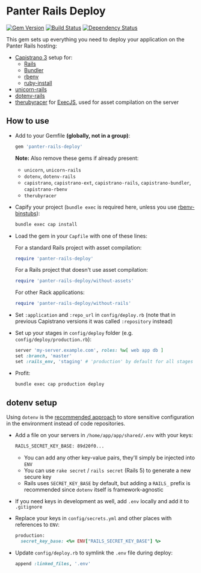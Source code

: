 # Panter Rails Deploy

[![Gem Version](https://badge.fury.io/rb/panter-rails-deploy.svg)](https://rubygems.org/gems/panter-rails-deploy)
[![Build Status](https://travis-ci.org/panter/panter-rails-deploy.svg?branch=master)](https://travis-ci.org/panter/panter-rails-deploy)
[![Dependency Status](https://gemnasium.com/panter/panter-rails-deploy.svg)](https://gemnasium.com/panter/panter-rails-deploy)

This gem sets up everything you need to deploy your application on the Panter Rails hosting:

- [Capistrano 3](https://github.com/capistrano/capistrano) setup for:
  - [Rails](https://github.com/capistrano/rails)
  - [Bundler](https://github.com/capistrano/bundler)
  - [rbenv](https://github.com/capistrano/rbenv)
  - [ruby-install](https://github.com/capistrano-plugins/capistrano-rbenv-install)
- [unicorn-rails](https://github.com/samuelkadolph/unicorn-rails)
- [dotenv-rails](https://github.com/bkeepers/dotenv)
- [therubyracer](https://github.com/cowboyd/therubyracer) for [ExecJS](https://github.com/rails/execjs), used for asset compilation on the server

## How to use

- Add to your Gemfile **(globally, not in a group)**:
  ```ruby
  gem 'panter-rails-deploy'
  ```

  **Note:** Also remove these gems if already present:
  - `unicorn`, `unicorn-rails`
  - `dotenv`, `dotenv-rails`
  - `capistrano`, `capistrano-ext`, `capistrano-rails`, `capistrano-bundler`, `capistrano-rbenv`
  - `therubyracer`

- Capify your project (`bundle exec` is required here, unless you use [rbenv-binstubs](https://github.com/ianheggie/rbenv-binstubs)):
  ```sh
  bundle exec cap install
  ```

- Load the gem in your `Capfile` with one of these lines:
  
  For a standard Rails project with asset compilation:

  ```ruby
  require 'panter-rails-deploy'
  ```

  For a Rails project that doesn't use asset compilation:

  ```ruby
  require 'panter-rails-deploy/without-assets'
  ```

  For other Rack applications:
  
  ```ruby
  require 'panter-rails-deploy/without-rails'
  ```

- Set `:application` and `:repo_url` in `config/deploy.rb` (note that in previous Capistrano versions it was called `:repository` instead)

- Set up your stages in `config/deploy` folder (e.g. `config/deploy/production.rb`):
  ```ruby
  server 'my-server.example.com', roles: %w[ web app db ]
  set :branch, 'master'
  set :rails_env, 'staging' # 'production' by default for all stages
  ```

- Profit:
  ```sh
  bundle exec cap production deploy
  ```

## dotenv setup

Using `dotenv` is the [recommended approach](http://12factor.net/config) to store sensitive configuration in the environment instead of code repositories.

- Add a file on your servers in `/home/app/app/shared/.env` with your keys:
  ```sh
  RAILS_SECRET_KEY_BASE: 89d20f0...
  ```
  
  - You can add any other key-value pairs, they'll simply be injected into `ENV`
  - You can use `rake secret` / `rails secret` (Rails 5) to generate a new secure key
  - Rails uses `SECRET_KEY_BASE` by default, but adding a `RAILS_` prefix is recommended since `dotenv` itself is framework-agnostic

- If you need keys in development as well, add `.env` locally and add it to `.gitignore`

- Replace your keys in `config/secrets.yml` and other places with references to `ENV`:
  ```ruby
  production:
    secret_key_base: <%= ENV["RAILS_SECRET_KEY_BASE"] %>
  ```

- Update `config/deploy.rb` to symlink the `.env` file during deploy:
  ```ruby
  append :linked_files, '.env'
  ```
